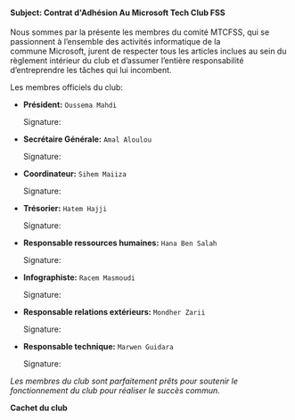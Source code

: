 ﻿#### Subject: Contrat d'Adhésion Au Microsoft Tech Club FSS
Nous sommes par la présente les membres du comité MTCFSS, qui se passionnent à l’ensemble des activités informatique de la commune Microsoft, jurent de respecter tous les articles inclues au sein du règlement intérieur du club et d’assumer l’entière responsabilité d’entreprendre les tâches qui lui incombent.

Les membres officiels du club:
- **Président:** `Oussema Mahdi`

	Signature:
	>

- **Secrétaire Générale:** `Amal Aloulou`

	Signature:
	>

- **Coordinateur:** `Sihem Maiiza`

	Signature:
	>

- **Trésorier:** `Hatem Hajji`

	Signature:
	>

- **Responsable ressources humaines:** `Hana Ben Salah`

	Signature:
	>

- **Infographiste:** `Racem Masmoudi`

	Signature:
	>

- **Responsable relations extérieurs:** `Mondher Zarii`

	Signature:
	>

- **Responsable technique:** `Marwen Guidara`

	Signature:
	>


_Les membres du club sont parfaitement prêts pour soutenir le fonctionnement du club pour réaliser le succès commun._

**Cachet du club**
